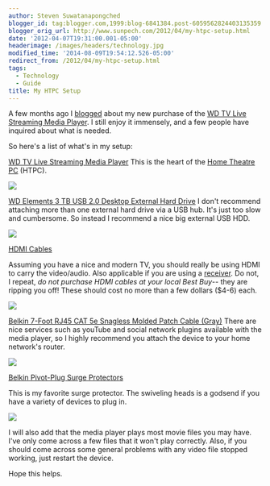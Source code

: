 ```yaml
---
author: Steven Suwatanapongched
blogger_id: tag:blogger.com,1999:blog-6841384.post-6059562824403135359
blogger_orig_url: http://www.sunpech.com/2012/04/my-htpc-setup.html
date: '2012-04-07T19:31:00.001-05:00'
headerimage: /images/headers/technology.jpg
modified_time: '2014-08-09T19:54:12.526-05:00'
redirect_from: /2012/04/my-htpc-setup.html
tags:
  - Technology
  - Guide
title: My HTPC Setup
---
```



A few months ago I <a href="/2012/01/western-digital-wd-tv-live-streaming">blogged</a> about my new purchase of the <a href="http://www.amazon.com/gp/product/B005KOZNBW/ref=as_li_ss_tl?ie=UTF8&amp;tag=sunpech-20&amp;linkCode=as2&amp;camp=1789&amp;creative=390957&amp;creativeASIN=B005KOZNBW">WD TV Live Streaming Media Player</a>. I still enjoy it immensely, and a few people have inquired about what is needed.

So here's a list of what's in my setup:

<a href="http://www.amazon.com/gp/product/B005KOZNBW/ref=as_li_ss_tl?ie=UTF8&amp;tag=sunpech-20&amp;linkCode=as2&amp;camp=1789&amp;creative=390957&amp;creativeASIN=B005KOZNBW">WD TV Live Streaming Media Player</a>
This is the heart of the <a href="http://en.wikipedia.org/wiki/Home_theater_PC">Home Theatre PC</a> (HTPC).

<a href="http://www.amazon.com/gp/product/B005KOZNBW/ref=as_li_ss_il?ie=UTF8&amp;tag=sunpech-20&amp;linkCode=as2&amp;camp=1789&amp;creative=390957&amp;creativeASIN=B005KOZNBW"><img   border="0" src="http://ws.assoc-amazon.com/widgets/q?_encoding=UTF8&amp;Format=_SL160_&amp;ASIN=B005KOZNBW&amp;MarketPlace=US&amp;ID=AsinImage&amp;WS=1&amp;tag=sunpech-20&amp;ServiceVersion=20070822" /></a>

<a href="http://www.amazon.com/gp/product/B004SH5VQ4/ref=as_li_ss_tl?ie=UTF8&amp;tag=sunpech-20&amp;linkCode=as2&amp;camp=1789&amp;creative=390957&amp;creativeASIN=B004SH5VQ4">WD Elements 3 TB USB 2.0 Desktop External Hard Drive</a>
I don't recommend attaching more than one external hard drive via a USB hub. It's just too slow and cumbersome. So instead I recommend a nice big external USB HDD.


<a href="http://www.amazon.com/gp/product/B004SH5VQ4/ref=as_li_ss_il?ie=UTF8&amp;tag=sunpech-20&amp;linkCode=as2&amp;camp=1789&amp;creative=390957&amp;creativeASIN=B004SH5VQ4"><img   border="0" src="http://ws.assoc-amazon.com/widgets/q?_encoding=UTF8&amp;Format=_SL160_&amp;ASIN=B004SH5VQ4&amp;MarketPlace=US&amp;ID=AsinImage&amp;WS=1&amp;tag=sunpech-20&amp;ServiceVersion=20070822" /></a>

<a href="http://www.amazon.com/gp/product/B000O5N5AI/ref=as_li_ss_tl?ie=UTF8&amp;tag=sunpech-20&amp;linkCode=as2&amp;camp=1789&amp;creative=390957&amp;creativeASIN=B000O5N5AI%22%3EHDMI%20Cable%20(15%20feet)%3C/a%3E">HDMI Cables</a>

Assuming you have a nice and modern TV, you should really be using HDMI to carry the video/audio. Also applicable if you are using a <a href="http://en.wikipedia.org/wiki/AV_receiver">receiver</a>. Do not, I repeat, <i>do not purchase HDMI cables at your local Best Buy</i>-- they are ripping you off! These should cost no more than a few dollars ($4-6) each.

<a href="http://www.amazon.com/gp/product/B000O5N5AI/ref=as_li_ss_il?ie=UTF8&amp;tag=sunpech-20&amp;linkCode=as2&amp;camp=1789&amp;creative=390957&amp;creativeASIN=B000O5N5AI"><img   border="0" src="http://ws.assoc-amazon.com/widgets/q?_encoding=UTF8&amp;Format=_SL160_&amp;ASIN=B000O5N5AI&amp;MarketPlace=US&amp;ID=AsinImage&amp;WS=1&amp;tag=sunpech-20&amp;ServiceVersion=20070822" /></a>

<a href="http://www.amazon.com/gp/product/B00000J1V5/ref=as_li_ss_tl?ie=UTF8&amp;tag=sunpech-20&amp;linkCode=as2&amp;camp=1789&amp;creative=390957&amp;creativeASIN=B00000J1V5">Belkin 7-Foot RJ45 CAT 5e Snagless Molded Patch Cable (Gray)</a>
There are nice services such as youTube and social network plugins available with the media player, so I highly recommend you attach the device to your home network's router.

<a href="http://www.amazon.com/gp/product/B00000J1V5/ref=as_li_ss_il?ie=UTF8&amp;tag=sunpech-20&amp;linkCode=as2&amp;camp=1789&amp;creative=390957&amp;creativeASIN=B00000J1V5"><img   border="0" src="http://ws.assoc-amazon.com/widgets/q?_encoding=UTF8&amp;Format=_SL160_&amp;ASIN=B00000J1V5&amp;MarketPlace=US&amp;ID=AsinImage&amp;WS=1&amp;tag=sunpech-20&amp;ServiceVersion=20070822" /></a>

<a href="http://www.amazon.com/gp/product/B000JE9LD4/ref=as_li_ss_tl?ie=UTF8&amp;tag=sunpech-20&amp;linkCode=as2&amp;camp=1789&amp;creative=390957&amp;creativeASIN=B000JE9LD4">Belkin Pivot-Plug Surge Protectors</a>

This is my favorite surge protector. The swiveling heads is a godsend if you have a variety of devices to plug in.

<a href="http://www.amazon.com/gp/product/B000JE9LD4/ref=as_li_ss_il?ie=UTF8&amp;tag=sunpech-20&amp;linkCode=as2&amp;camp=1789&amp;creative=390957&amp;creativeASIN=B000JE9LD4"><img   border="0" src="http://ws.assoc-amazon.com/widgets/q?_encoding=UTF8&amp;Format=_SL160_&amp;ASIN=B000JE9LD4&amp;MarketPlace=US&amp;ID=AsinImage&amp;WS=1&amp;tag=sunpech-20&amp;ServiceVersion=20070822" /></a>

I will also add that the media player plays most movie files you may have. I've only come across a few files that it won't play correctly. Also, if you should come across some general problems with  any video file stopped working, just restart the device.

Hope this helps.